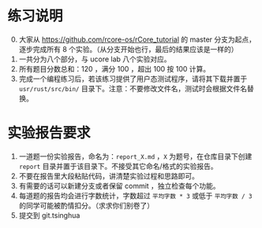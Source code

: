 # 练习说明

0. 大家从 https://github.com/rcore-os/rCore_tutorial 的 master 分支为起点，逐步完成所有 8 个实验。（从分支开始也行，最后的结果应该是一样的）
1. 一共分为八个部分，与 ucore lab 八个实验对应。
1. 所有题目分数总和：120 ，满分 100 ，超出 100 按 100 计算。
1. 完成一个编程练习后，若该练习提供了用户态测试程序，请将其下载并置于 `usr/rust/src/bin/` 目录下。注意：不要修改文件名，测试时会根据文件名替换。

# 实验报告要求

1. 一道题一份实验报告，命名为：`report_X.md` ，`X` 为题号，在仓库目录下创建 `report` 目录并置于该目录下。不接受其它命名/格式的实验报告。
2. 不要在报告里大段粘贴代码，讲清楚实验过程和思路即可。
3. 有需要的话可以新建分支或者保留 commit ，独立检查每个功能。
4. 每道题的报告均会进行字数统计，字数超过 `平均字数 * 3` 或低于 `平均字数 / 3` 的同学可能被酌情扣分。（求求你们别卷了）
5. 提交到 git.tsinghua
